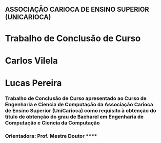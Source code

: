 ## ASSOCIAÇÃO CARIOCA DE ENSINO SUPERIOR (UNICARIOCA)
# Trabalho de Conclusão de Curso

# Carlos Vilela
# Lucas Pereira


### Trabalho de Conclusão de Curso apresentado ao Curso de Engenharia e Ciencia de Computação da Associação Carioca de Ensino Superior (UniCarioca) como requisito à obtenção do título de obtenção do grau de Bacharel em Engenharia de Computação e Ciencia da Computação

### Orientadora: Prof. Mestre Doutor  ****


